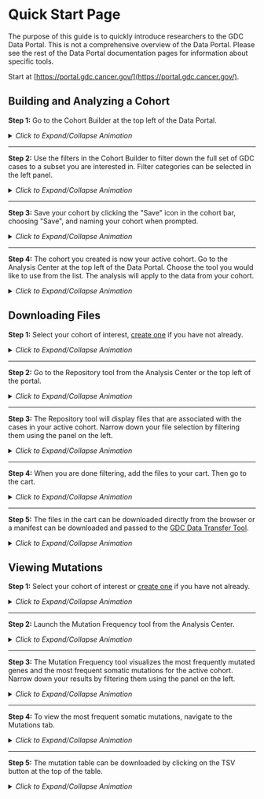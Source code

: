 # Quick Start Page

The purpose of this guide is to quickly introduce researchers to the GDC Data Portal. This is not a comprehensive overview of the Data Portal. Please see the rest of the Data Portal documentation pages for information about specific tools.

Start at [https://portal.gdc.cancer.gov/](https://portal.gdc.cancer.gov/).

## Building and Analyzing a Cohort

__Step 1:__ Go to the Cohort Builder at the top left of the Data Portal.

<details>
  <summary><i>Click to Expand/Collapse Animation</i></summary>
[![Animation of Browsing to the Cohort Builder](images/agifs/GotoCB-animation.gif)](images/agifs/GotoCB-animation.gif "Click to see the full image.")
</details>

---

__Step 2:__ Use the filters in the Cohort Builder to filter down the full set of GDC cases to a subset you are interested in. Filter categories can be selected in the left panel.

<details>
  <summary><i>Click to Expand/Collapse Animation</i></summary>
[![Animation of Filtering Down Cohort](images/agifs/Filter-animation.gif)](images/agifs/Filter-animation.gif "Click to see the full image.")
</details>

---

__Step 3:__ Save your cohort by clicking the "Save" icon in the cohort bar, choosing "Save", and naming your cohort when prompted.

<details>
  <summary><i>Click to Expand/Collapse Animation</i></summary>
[![Animation of Saving a Cohort](images/agifs/CohortSave-animation.gif)](images/agifs/CohortSave-animation.gif "Click to see the full image.")
</details>

---

__Step 4:__ The cohort you created is now your active cohort.  Go to the Analysis Center at the top left of the Data Portal.  Choose the tool you would like to use from the list.  The analysis will apply to the data from your cohort.

<details>
  <summary><i>Click to Expand/Collapse Animation</i></summary>
[![Animation of Browsing to the Analysis Center](images/agifs/GotoAC-animation.gif)](images/agifs/GotoAC-animation.gif "Click to see the full image.")
</details>

## Downloading Files

__Step 1:__ Select your cohort of interest, [create one](#building-and-analyzing-a-cohort) if you have not already.

<details>
  <summary><i>Click to Expand/Collapse Animation</i></summary>
[![Animation of Selecting an Active Cohort](images/agifs/ChangeCohort-animation.gif)](images/agifs/ChangeCohort-animation.gif "Click to see the full image.")
</details>

---

__Step 2:__ Go to the Repository tool from the Analysis Center or the top left of the portal.

<details>
  <summary><i>Click to Expand/Collapse Animation</i></summary>
[![Animation of Browsing to the Repository](images/agifs/GoToRepo-animation.gif)](images/agifs/GoToRepo-animation.gif "Click to see the full image.")
</details>

---

__Step 3:__ The Repository tool will display files that are associated with the cases in your active cohort. Narrow down your file selection by filtering them using the panel on the left.

<details>
  <summary><i>Click to Expand/Collapse Animation</i></summary>
[![Animation of Filtering the Repository](images/agifs/SelectFiltersRepo-animation.gif)](images/agifs/SelectFiltersRepo-animation.gif "Click to see the full image.")
</details>

---

__Step 4:__ When you are done filtering, add the files to your cart.  Then go to the cart.

<details>
  <summary><i>Click to Expand/Collapse Animation</i></summary>
[![Animation of Adding Files to and Browsing to the Cart](images/agifs/AddFilesCart-animation.gif)](images/agifs/AddFilesCart-animation.gif "Click to see the full image.")
</details>

---

__Step 5:__ The files in the cart can be downloaded directly from the browser or a manifest can be downloaded and passed to the [GDC Data Transfer Tool](Data_Transfer_Tool/Users_Guide/Getting_Started.md).

<details>
  <summary><i>Click to Expand/Collapse Animation</i></summary>
[![Animation of Selecting the Cart or Manifest Download In the Cart Page](images/agifs/DownloadCart-animation.gif)](images/agifs/DownloadCart-animation.gif "Click to see the full image.")
</details>


## Viewing Mutations

__Step 1:__ Select your cohort of interest or [create one](#building-and-analyzing-a-cohort) if you have not already.

<details>
  <summary><i>Click to Expand/Collapse Animation</i></summary>
[![Animation of Selecting an Active Cohort](images/agifs/ChangeCohort-animation.gif)](images/agifs/ChangeCohort-animation.gif "Click to see the full image.")
</details>

---

__Step 2:__ Launch the Mutation Frequency tool from the Analysis Center.

<details>
  <summary><i>Click to Expand/Collapse Animation</i></summary>
[![Animation of Launching the Mutation Frequency Tool](images/agifs/GoToMutFreq-animation.gif)](images/agifs/GoToMutFreq-animation.gif "Click to see the full image.")
</details>

---

__Step 3:__ The Mutation Frequency tool visualizes the most frequently mutated genes and the most frequent somatic mutations for the active cohort. Narrow down your results by filtering them using the panel on the left.

<details>
  <summary><i>Click to Expand/Collapse Animation</i></summary>
[![Animation of Filtering Mutation Frequency](images/agifs/SelectFiltersMF-animation.gif)](images/agifs/SelectFiltersMF-animation.gif "Click to see the full image.")
</details>

---

__Step 4:__ To view the most frequent somatic mutations, navigate to the Mutations tab.

<details>
  <summary><i>Click to Expand/Collapse Animation</i></summary>
[![Animation of Toggling to the Mutations Table](images/agifs/ViewMutationsTable-animation.gif)](images/agifs/ViewMutationsTable-animation.gif "Click to see the full image.")
</details>

---

__Step 5:__ The mutation table can be downloaded by clicking on the TSV button at the top of the table.

<details>
  <summary><i>Click to Expand/Collapse Animation</i></summary>
[![Animation of Downloading the Mutations Table](images/agifs/DownloadMutationsTable-animation.gif)](images/agifs/DownloadMutationsTable-animation.gif "Click to see the full image.")
</details>